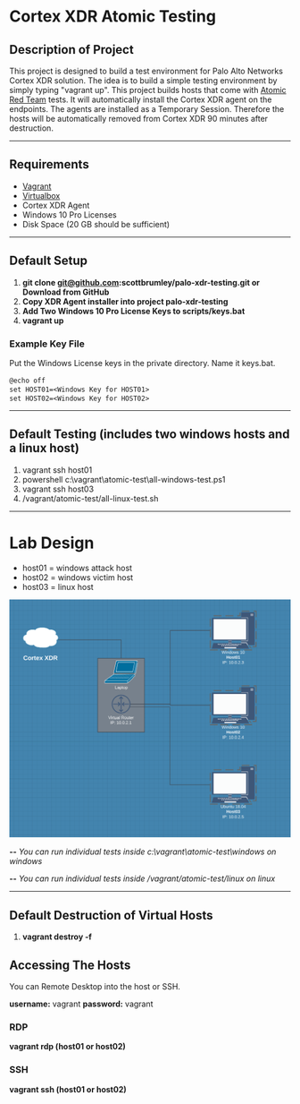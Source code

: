 # Cortex XDR Atomic Testing

## Description of Project
This project is designed to build a test environment for Palo Alto Networks Cortex XDR solution.  The idea is to build a simple testing environment by simply typing "vagrant up".  This project builds hosts that come with [Atomic Red Team](https://github.com/redcanaryco/atomic-red-team) tests.  It will automatically install the Cortex XDR agent on the endpoints.  The agents are installed as a Temporary Session.  Therefore the hosts will be automatically removed from Cortex XDR 90 minutes after destruction.  

---
## Requirements
- [Vagrant](https://www.vagrantup.com/) 
- [Virtualbox](https://www.virtualbox.org/wiki/Downloads)
- Cortex XDR Agent
- Windows 10 Pro Licenses
- Disk Space (20 GB should be sufficient)

---
## Default Setup
1. **git clone git@github.com:scottbrumley/palo-xdr-testing.git or Download from GitHub**
2. **Copy XDR Agent installer into project palo-xdr-testing**
3. **Add Two Windows 10 Pro License Keys to scripts/keys.bat**
4. **vagrant up**

### Example Key File
Put the Windows License keys in the private directory.  Name it keys.bat.
   ~~~
   @echo off
   set HOST01=<Windows Key for HOST01>
   set HOST02=<Windows Key for HOST02>
   ~~~       

---
## Default Testing (includes two windows hosts and a linux host)
1. vagrant ssh host01
2. powershell c:\vagrant\atomic-test\all-windows-test.ps1
3. vagrant ssh host03
4. /vagrant/atomic-test/all-linux-test.sh
---

# Lab Design
- host01 = windows attack host
- host02 = windows victim host
- host03 = linux host

![Lab Design](images/palo-xdr-test-lab.png)

**--** *You can run individual tests inside c:\vagrant\atomic-test\windows on windows*

**--** *You can run individual tests inside /vagrant/atomic-test/linux on linux*
___
## Default Destruction of Virtual Hosts
1. **vagrant destroy -f**

## Accessing The Hosts
You can Remote Desktop into the host or SSH.

**username:** vagrant
**password:** vagrant

### RDP
   **vagrant rdp (host01 or host02)**


### SSH
   **vagrant ssh (host01 or host02)**
   